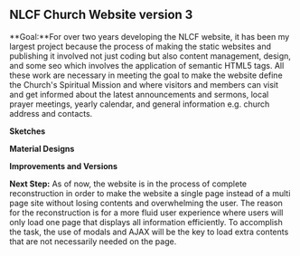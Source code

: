 ## NLCF Church Website version 3
**Goal:**For over two years developing the NLCF website, it has been my largest project because the process of making the static websites and publishing it involved not just coding but also content management, design, and some seo which involves the application of semantic HTML5 tags. All these work are necessary in meeting the goal to make the website define the Church's Spiritual Mission and where visitors and members can visit and get informed about the latest announcements and sermons, local prayer meetings, yearly calendar, and general information e.g. church address and contacts.

**Sketches**

**Material Designs**

**Improvements and Versions**

**Next Step:** As of now, the website is in the process of complete reconstruction in order to make the website a single page instead of a multi page site without losing contents and overwhelming the user. The reason for the reconstruction is for a more fluid user experience where users will only load one page that displays all information efficiently. To accomplish the task, the use of modals and  AJAX will be the key to load extra contents that are not necessarily needed on the page.
